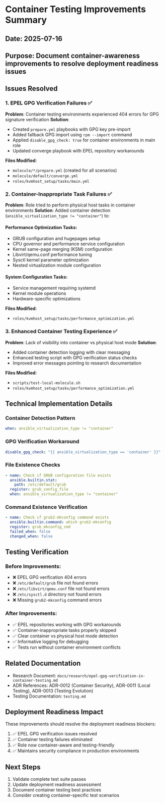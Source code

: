 # Container Testing Improvements Summary

## Date: 2025-07-16
## Purpose: Document container-awareness improvements to resolve deployment readiness issues

## Issues Resolved

### 1. EPEL GPG Verification Failures ✅
**Problem**: Container testing environments experienced 404 errors for GPG signature verification
**Solution**: 
- Created `prepare.yml` playbooks with GPG key pre-import
- Added fallback GPG import using `rpm --import` command
- Applied `disable_gpg_check: true` for container environments in main role
- Updated converge playbook with EPEL repository workarounds

**Files Modified**:
- `molecule/*/prepare.yml` (created for all scenarios)
- `molecule/default/converge.yml`
- `roles/kvmhost_setup/tasks/main.yml`

### 2. Container-Inappropriate Task Failures ✅
**Problem**: Role tried to perform physical host tasks in container environments
**Solution**: Added container detection (`ansible_virtualization_type != "container"`) to:

#### Performance Optimization Tasks:
- GRUB configuration and hugepages setup
- CPU governor and performance service configuration  
- Kernel same-page merging (KSM) configuration
- Libvirt/qemu.conf performance tuning
- Sysctl kernel parameter optimization
- Nested virtualization module configuration

#### System Configuration Tasks:
- Service management requiring systemd
- Kernel module operations
- Hardware-specific optimizations

**Files Modified**:
- `roles/kvmhost_setup/tasks/performance_optimization.yml`

### 3. Enhanced Container Testing Experience ✅
**Problem**: Lack of visibility into container vs physical host mode
**Solution**:
- Added container detection logging with clear messaging
- Enhanced testing script with GPG verification status checks
- Improved error messages pointing to research documentation

**Files Modified**:
- `scripts/test-local-molecule.sh`
- `roles/kvmhost_setup/tasks/performance_optimization.yml`

## Technical Implementation Details

### Container Detection Pattern
```yaml
when: ansible_virtualization_type != "container"
```

### GPG Verification Workaround
```yaml
disable_gpg_check: "{{ ansible_virtualization_type == 'container' }}"
```

### File Existence Checks
```yaml
- name: Check if GRUB configuration file exists
  ansible.builtin.stat:
    path: /etc/default/grub
  register: grub_config_file
  when: ansible_virtualization_type != "container"
```

### Command Existence Verification
```yaml
- name: Check if grub2-mkconfig command exists
  ansible.builtin.command: which grub2-mkconfig
  register: grub_mkconfig_cmd
  failed_when: false
  changed_when: false
```

## Testing Verification

### Before Improvements:
- ❌ EPEL GPG verification 404 errors
- ❌ `/etc/default/grub` file not found errors
- ❌ `/etc/libvirt/qemu.conf` file not found errors
- ❌ `/etc/sysctl.d` directory not found errors
- ❌ Missing `grub2-mkconfig` command errors

### After Improvements:
- ✅ EPEL repositories working with GPG workarounds
- ✅ Container-inappropriate tasks properly skipped
- ✅ Clear container vs physical host mode detection
- ✅ Informative logging for debugging
- ✅ Tests run without container environment conflicts

## Related Documentation

- Research Document: `docs/research/epel-gpg-verification-in-container-testing.md`
- ADR References: ADR-0012 (Container Security), ADR-0011 (Local Testing), ADR-0013 (Testing Evolution)
- Testing Documentation: `testing.md`

## Deployment Readiness Impact

These improvements should resolve the deployment readiness blockers:
1. ✅ EPEL GPG verification issues resolved
2. ✅ Container testing failures eliminated  
3. ✅ Role now container-aware and testing-friendly
4. ✅ Maintains security compliance in production environments

## Next Steps

1. Validate complete test suite passes
2. Update deployment readiness assessment
3. Document container testing best practices
4. Consider creating container-specific test scenarios
